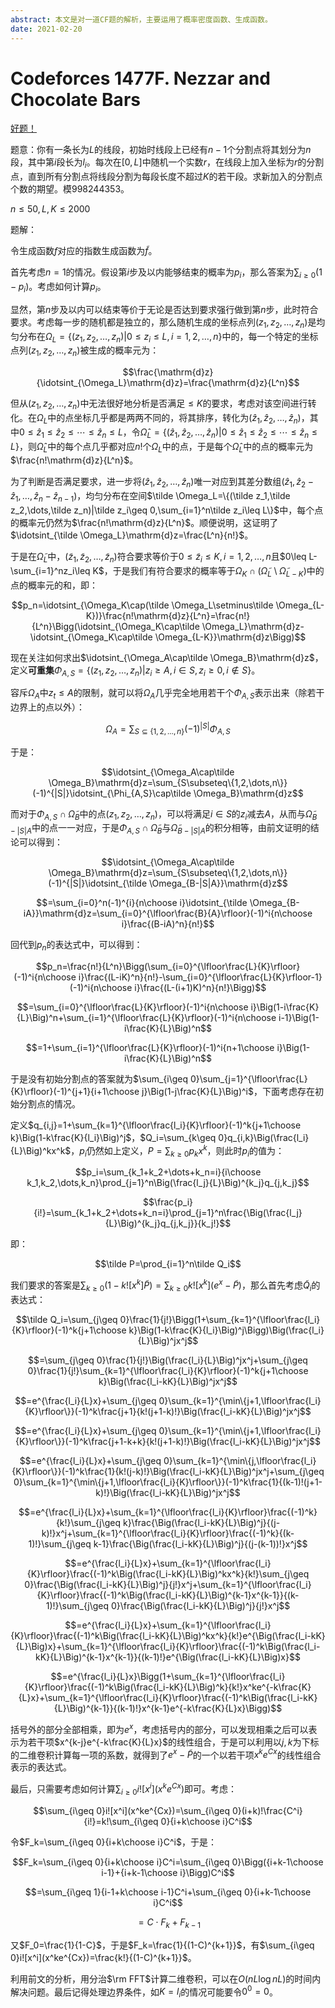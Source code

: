```yaml
---
abstract: 本文是对一道CF题的解析，主要运用了概率密度函数、生成函数。
date: 2021-02-20
---
```


# Codeforces 1477F. Nezzar and Chocolate Bars

[好题！][1]

题意：你有一条长为$L$的线段，初始时线段上已经有$n-1$个分割点将其划分为$n$段，其中第$i$段长为$l_i$。每次在$[0,L]$中随机一个实数$r$，在线段上加入坐标为$r$的分割点，直到所有分割点将线段分割为每段长度不超过$K$的若干段。求新加入的分割点个数的期望。模$998244353$。

$n\leq 50,L,K\leq 2000$

题解：

令生成函数$f$对应的指数生成函数为$\tilde f$。

首先考虑$n=1$的情况。假设第$i$步及以内能够结束的概率为$p_i$，那么答案为$\sum_{i\geq 0}(1-p_i)$。考虑如何计算$p_i$。

显然，第$n$步及以内可以结束等价于无论是否达到要求强行做到第$n$步，此时符合要求。考虑每一步的随机都是独立的，那么随机生成的坐标点列$(z_1,z_2,\dots,z_n)$是均匀分布在$\Omega_L=\{(z_1,z_2,\dots,z_n)|0\leq z_i\leq L,i=1,2,\dots,n\}$中的，每一个特定的坐标点列$(z_1,z_2,\dots,z_n)$被生成的概率元为：

$$\frac{\mathrm{d}z}{\idotsint_{\Omega_L}\mathrm{d}z}=\frac{\mathrm{d}z}{L^n}$$

但从$(z_1,z_2,\dots,z_n)$中无法很好地分析是否满足$\leq K$的要求，考虑对该空间进行转化。在$\Omega_L$中的点坐标几乎都是两两不同的，将其排序，转化为$(\hat z_1,\hat z_2,\dots,\hat z_n)$，其中$0\leq \hat z_1\leq \hat z_2\leq  \cdots\leq  \hat z_n\leq L$，令$\hat \Omega_L=\{(\hat z_1,\hat z_2,\dots,\hat z_n)|0\leq \hat z_1\leq \hat z_2\leq  \cdots\leq  \hat z_n\leq L\}$，则$\hat \Omega_L$中的每个点几乎都对应$n!$个$\Omega_L$中的点，于是每个$\hat\Omega_L$中的点的概率元为$\frac{n!\mathrm{d}z}{L^n}$。

为了判断是否满足要求，进一步将$(\hat z_1,\hat z_2,\dots,\hat z_n)$唯一对应到其差分数组$(\hat z_1,\hat z_2-\hat z_1,\dots,\hat z_n-\hat z_{n-1})$，均匀分布在空间$\tilde \Omega_L=\{(\tilde z_1,\tilde z_2,\dots,\tilde z_n)|\tilde z_i\geq 0,\sum_{i=1}^n\tilde z_i\leq L\}$中，每个点的概率元仍然为$\frac{n!\mathrm{d}z}{L^n}$。顺便说明，这证明了$\idotsint_{\tilde \Omega_L}\mathrm{d}z=\frac{L^n}{n!}$。

于是在$\tilde \Omega_L$中，$(\tilde z_1,\tilde z_2,\dots,\tilde z_n)$符合要求等价于$0\leq \tilde z_i\leq K,i=1,2,\dots,n$且$0\leq L-\sum_{i=1}^nz_i\leq K$，于是我们有符合要求的概率等于$\Omega_K\cap(\tilde \Omega_L\setminus\tilde \Omega_{L-K})$中的点的概率元的和，即：

$$p_n=\idotsint_{\Omega_K\cap(\tilde \Omega_L\setminus\tilde \Omega_{L-K})}\frac{n!\mathrm{d}z}{L^n}=\frac{n!}{L^n}\Bigg(\idotsint_{\Omega_K\cap\tilde \Omega_L}\mathrm{d}z-\idotsint_{\Omega_K\cap\tilde \Omega_{L-K}}\mathrm{d}z\Bigg)$$

现在关注如何求出$\idotsint_{\Omega_A\cap\tilde \Omega_B}\mathrm{d}z$，定义**可重集**$\Phi_{A,S}=\{(z_1,z_2,\dots,z_n)|z_i\geq A,i\in S,z_i\geq 0,i\not\in S\}$。

容斥$\Omega_A$中$z_t\leq A$的限制，就可以将$\Omega_A$几乎完全地用若干个$\Phi_{A,S}$表示出来（除若干边界上的点以外）：

$$\Omega_A=\sum_{S\subseteq\{1,2,\dots,n\}}(-1)^{|S|}\Phi_{A,S}$$

于是：

$$\idotsint_{\Omega_A\cap\tilde \Omega_B}\mathrm{d}z=\sum_{S\subseteq\{1,2,\dots,n\}}(-1)^{|S|}\idotsint_{\Phi_{A,S}\cap\tilde \Omega_B}\mathrm{d}z$$

而对于$\Phi_{A,S}\cap\tilde \Omega_B$中的点$(z_1,z_2,\dots,z_n)$，可以将满足$i\in S$的$z_i$减去$A$，从而与$\tilde \Omega_{B-|S|A}$中的点一一对应，于是$\Phi_{A,S}\cap\tilde \Omega_B$与$\tilde \Omega_{B-|S|A}$的积分相等，由前文证明的结论可以得到：

$$\idotsint_{\Omega_A\cap\tilde \Omega_B}\mathrm{d}z=\sum_{S\subseteq\{1,2,\dots,n\}}(-1)^{|S|}\idotsint_{\tilde \Omega_{B-|S|A}}\mathrm{d}z$$

$$=\sum_{i=0}^n(-1)^{i}{n\choose i}\idotsint_{\tilde \Omega_{B-iA}}\mathrm{d}z=\sum_{i=0}^{\lfloor\frac{B}{A}\rfloor}(-1)^i{n\choose i}\frac{(B-iA)^n}{n!}$$

回代到$p_n$的表达式中，可以得到：

$$p_n=\frac{n!}{L^n}\Bigg(\sum_{i=0}^{\lfloor\frac{L}{K}\rfloor}(-1)^i{n\choose i}\frac{(L-iK)^n}{n!}-\sum_{i=0}^{\lfloor\frac{L}{K}\rfloor-1}(-1)^i{n\choose i}\frac{(L-(i+1)K)^n}{n!}\Bigg)$$

$$=\sum_{i=0}^{\lfloor\frac{L}{K}\rfloor}(-1)^i{n\choose i}\Big(1-i\frac{K}{L}\Big)^n+\sum_{i=1}^{\lfloor\frac{L}{K}\rfloor}(-1)^i{n\choose i-1}\Big(1-i\frac{K}{L}\Big)^n$$

$$=1+\sum_{i=1}^{\lfloor\frac{L}{K}\rfloor}(-1)^i{n+1\choose i}\Big(1-i\frac{K}{L}\Big)^n$$

于是没有初始分割点的答案就为$\sum_{i\geq 0}\sum_{j=1}^{\lfloor\frac{L}{K}\rfloor}(-1)^{j+1}{i+1\choose j}\Big(1-j\frac{K}{L}\Big)^i$，下面考虑存在初始分割点的情况。

定义$q_{i,j}=1+\sum_{k=1}^{\lfloor\frac{l_i}{K}\rfloor}(-1)^k{j+1\choose k}\Big(1-k\frac{K}{l_i}\Big)^j$，$Q_i=\sum_{k\geq 0}q_{i,k}\Big(\frac{l_i}{L}\Big)^kx^k$，$p_i$仍然如上定义，$P=\sum_{k\geq 0}p_kx^k$，则此时$p_i$的值为：

$$p_i=\sum_{k_1+k_2+\dots+k_n=i}{i\choose k_1,k_2,\dots,k_n}\prod_{j=1}^n\Big(\frac{l_j}{L}\Big)^{k_j}q_{j,k_j}$$

$$\frac{p_i}{i!}=\sum_{k_1+k_2+\dots+k_n=i}\prod_{j=1}^n\frac{\Big(\frac{l_j}{L}\Big)^{k_j}q_{j,k_j}}{k_j!}$$

即：

$$\tilde P=\prod_{i=1}^n\tilde Q_i$$

我们要求的答案是$\sum_{k\geq 0}(1-k![x^k]\tilde P)=\sum_{k\geq 0}k![x^k](e^x-\tilde P)$，那么首先考虑$\tilde Q_i$的表达式：

$$\tilde Q_i=\sum_{j\geq 0}\frac{1}{j!}\Bigg(1+\sum_{k=1}^{\lfloor\frac{l_i}{K}\rfloor}(-1)^k{j+1\choose k}\Big(1-k\frac{K}{l_i}\Big)^j\Bigg)\Big(\frac{l_i}{L}\Big)^jx^j$$

$$=\sum_{j\geq 0}\frac{1}{j!}\Big(\frac{l_i}{L}\Big)^jx^j+\sum_{j\geq 0}\frac{1}{j!}\sum_{k=1}^{\lfloor\frac{l_i}{K}\rfloor}(-1)^k{j+1\choose k}\Big(\frac{l_i-kK}{L}\Big)^jx^j$$

$$=e^{\frac{l_i}{L}x}+\sum_{j\geq 0}\sum_{k=1}^{\min\{j+1,\lfloor\frac{l_i}{K}\rfloor\}}(-1)^k\frac{j+1}{k!(j+1-k)!}\Big(\frac{l_i-kK}{L}\Big)^jx^j$$

$$=e^{\frac{l_i}{L}x}+\sum_{j\geq 0}\sum_{k=1}^{\min\{j+1,\lfloor\frac{l_i}{K}\rfloor\}}(-1)^k\frac{j+1-k+k}{k!(j+1-k)!}\Big(\frac{l_i-kK}{L}\Big)^jx^j$$

$$=e^{\frac{l_i}{L}x}+\sum_{j\geq 0}\sum_{k=1}^{\min\{j,\lfloor\frac{l_i}{K}\rfloor\}}(-1)^k\frac{1}{k!(j-k)!}\Big(\frac{l_i-kK}{L}\Big)^jx^j+\sum_{j\geq 0}\sum_{k=1}^{\min\{j+1,\lfloor\frac{l_i}{K}\rfloor\}}(-1)^k\frac{1}{(k-1)!(j+1-k)!}\Big(\frac{l_i-kK}{L}\Big)^jx^j$$

$$=e^{\frac{l_i}{L}x}+\sum_{k=1}^{\lfloor\frac{l_i}{K}\rfloor}\frac{(-1)^k}{k!}\sum_{j\geq k}\frac{\Big(\frac{l_i-kK}{L}\Big)^j}{(j-k)!}x^j+\sum_{k=1}^{\lfloor\frac{l_i}{K}\rfloor}\frac{(-1)^k}{(k-1)!}\sum_{j\geq k-1}\frac{\Big(\frac{l_i-kK}{L}\Big)^j}{(j-(k-1))!}x^j$$

$$=e^{\frac{l_i}{L}x}+\sum_{k=1}^{\lfloor\frac{l_i}{K}\rfloor}\frac{(-1)^k\Big(\frac{l_i-kK}{L}\Big)^kx^k}{k!}\sum_{j\geq 0}\frac{\Big(\frac{l_i-kK}{L}\Big)^j}{j!}x^j+\sum_{k=1}^{\lfloor\frac{l_i}{K}\rfloor}\frac{(-1)^k\Big(\frac{l_i-kK}{L}\Big)^{k-1}x^{k-1}}{(k-1)!}\sum_{j\geq 0}\frac{\Big(\frac{l_i-kK}{L}\Big)^j}{j!}x^j$$

$$=e^{\frac{l_i}{L}x}+\sum_{k=1}^{\lfloor\frac{l_i}{K}\rfloor}\frac{(-1)^k\Big(\frac{l_i-kK}{L}\Big)^kx^k}{k!}e^{\Big(\frac{l_i-kK}{L}\Big)x}+\sum_{k=1}^{\lfloor\frac{l_i}{K}\rfloor}\frac{(-1)^k\Big(\frac{l_i-kK}{L}\Big)^{k-1}x^{k-1}}{(k-1)!}e^{\Big(\frac{l_i-kK}{L}\Big)x}$$

$$=e^{\frac{l_i}{L}x}\Bigg(1+\sum_{k=1}^{\lfloor\frac{l_i}{K}\rfloor}\frac{(-1)^k\Big(\frac{l_i-kK}{L}\Big)^k}{k!}x^ke^{-k\frac{K}{L}x}+\sum_{k=1}^{\lfloor\frac{l_i}{K}\rfloor}\frac{(-1)^k\Big(\frac{l_i-kK}{L}\Big)^{k-1}}{(k-1)!}x^{k-1}e^{-k\frac{K}{L}x}\Bigg)$$

括号外的部分全部相乘，即为$e^x$，考虑括号内的部分，可以发现相乘之后可以表示为若干项$x^{k-j}e^{-k\frac{K}{L}x}$的线性组合，于是可以利用以$j,k$为下标的二维卷积计算每一项的系数，就得到了$e^x-\tilde P$的一个以若干项$x^ke^{Cx}$的线性组合表示的表达式。

最后，只需要考虑如何计算$\sum_{i\geq 0}i![x^i](x^ke^{Cx})$即可。考虑：

$$\sum_{i\geq 0}i![x^i](x^ke^{Cx})=\sum_{i\geq 0}(i+k)!\frac{C^i}{i!}=k!\sum_{i\geq 0}{i+k\choose i}C^i$$

令$F_k=\sum_{i\geq 0}{i+k\choose i}C^i$，于是：

$$F_k=\sum_{i\geq 0}{i+k\choose i}C^i=\sum_{i\geq 0}\Bigg({i+k-1\choose i-1}+{i+k-1\choose i}\Bigg)C^i$$

$$=\sum_{i\geq 1}{i-1+k\choose i-1}C^i+\sum_{i\geq 0}{i+k-1\choose i}C^i$$

$$=C\cdot F_k+F_{k-1}$$

又$F_0=\frac{1}{1-C}$，于是$F_k=\frac{1}{(1-C)^{k+1}}$，有$\sum_{i\geq 0}i![x^i](x^ke^{Cx})=\frac{k!}{(1-C)^{k+1}}$。

利用前文的分析，用分治$\rm FFT$计算二维卷积，可以在$O(nL\log nL)$的时间内解决问题。最后记得处理边界条件，如$K=l_i$的情况可能要令$0^0=0$。

[1]: https://codeforces.com/contest/1477/problem/F